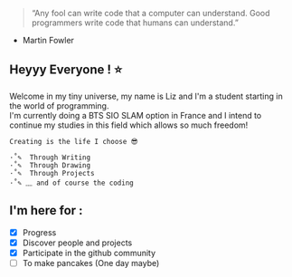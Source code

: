 > “Any fool can write code that a computer can understand. Good programmers write code that humans can understand.”
   - Martin Fowler

  
## Heyyy Everyone ! ⭐
Welcome in my tiny universe, my name is Liz and I'm a student starting in the world of programming.  
I'm currently doing a BTS SIO SLAM option in France and I intend to continue my studies in this field
which allows so much freedom!


	Creating is the life I choose 😎

	·˚✎  Through Writing  
	·˚✎  Through Drawing  
	·˚✎  Through Projects  
	·˚✎ ﹏ and of course the coding  


## I'm here for :
- [x] Progress
- [x] Discover people and projects
- [x] Participate in the github community
- [ ] To make pancakes (One day maybe)
